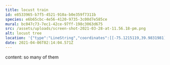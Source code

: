 ```yaml
---
title: locust train
id: e8533965-b7f5-4521-910a-b0e359f7311b
species: e6b65cbc-4e56-4120-9735-3c00d7e585ce
mural: bc047c73-7ec1-42ce-97ff-198c3063d675
src: /assets/uploads/screen-shot-2021-03-28-at-11.56.18-pm.png
alt: locust tree
location: '{"type":"LineString","coordinates":[[-75.1215119,39.9831981]]}'
date: 2021-04-06T02:14:04.571Z
---
```

content: so many of them
